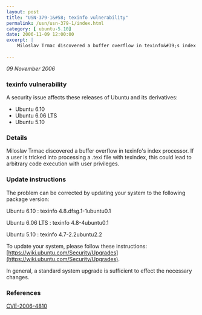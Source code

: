 ```yaml
---
layout: post
title: "USN-379-1&#58; texinfo vulnerability"
permalink: /usn/usn-379-1/index.html
category: [ ubuntu-5.10]
date: 2006-11-09 12:00:00
excerpt: |
    Miloslav Trmac discovered a buffer overflow in texinfo&#39;s index  processor.  If a user is tricked into processing a .texi file with  texindex, this could lead to arbitrary code execution with user  privileges.
    
--- 
```

 
 

*09 November 2006*

### texinfo vulnerability

A security issue affects these releases of Ubuntu and its derivatives:

* Ubuntu 6.10
* Ubuntu 6.06 LTS
* Ubuntu 5.10

### Details

Miloslav Trmac discovered a buffer overflow in texinfo&#39;s index processor. If a user is tricked into processing a .texi file with texindex, this could lead to arbitrary code execution with user privileges.

### Update instructions

The problem can be corrected by updating your system to the following package version:

Ubuntu 6.10
 : texinfo <span>4.8.dfsg.1-1ubuntu0.1</span>

Ubuntu 6.06 LTS
 : texinfo <span>4.8-4ubuntu0.1</span>

Ubuntu 5.10
 : texinfo <span>4.7-2.2ubuntu2.2</span>

To update your system, please follow these instructions: [https://wiki.ubuntu.com/Security/Upgrades](https://wiki.ubuntu.com/Security/Upgrades).

In general, a standard system upgrade is sufficient to effect the necessary changes.

### References

 
 [CVE-2006-4810](http://people.ubuntu.com/~ubuntu-security/cve/CVE-2006-4810)
 

